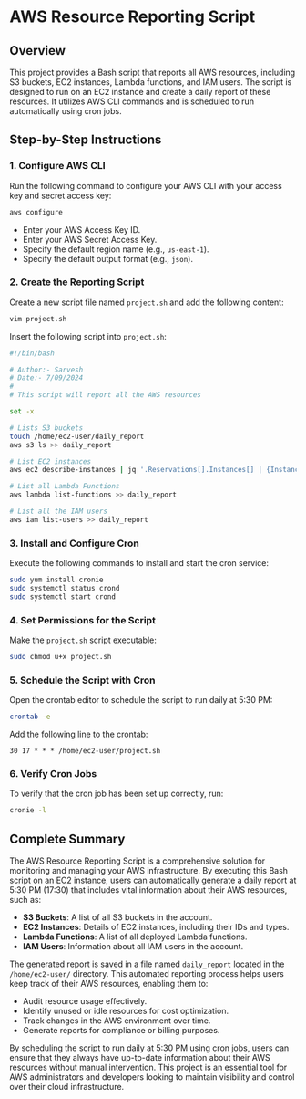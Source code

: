 # AWS Resource Reporting Script

## Overview

This project provides a Bash script that reports all AWS resources, including S3 buckets, EC2 instances, Lambda functions, and IAM users. The script is designed to run on an EC2 instance and create a daily report of these resources. It utilizes AWS CLI commands and is scheduled to run automatically using cron jobs.

## Step-by-Step Instructions

### 1. Configure AWS CLI

Run the following command to configure your AWS CLI with your access key and secret access key:

```bash
aws configure
```
* Enter your AWS Access Key ID.
* Enter your AWS Secret Access Key.
* Specify the default region name (e.g., `us-east-1`).
* Specify the default output format (e.g., `json`).

### 2. Create the Reporting Script

Create a new script file named `project.sh` and add the following content:

```bash
vim project.sh
```

Insert the following script into `project.sh`:

```bash
#!/bin/bash

# Author:- Sarvesh
# Date:- 7/09/2024
#
# This script will report all the AWS resources

set -x

# Lists S3 buckets
touch /home/ec2-user/daily_report
aws s3 ls >> daily_report

# List EC2 instances
aws ec2 describe-instances | jq '.Reservations[].Instances[] | {InstanceId: .InstanceId, InstanceType: .InstanceType}' >> daily_report

# List all Lambda Functions
aws lambda list-functions >> daily_report

# List all the IAM users
aws iam list-users >> daily_report
```

### 3. Install and Configure Cron

Execute the following commands to install and start the cron service:

```bash
sudo yum install cronie
sudo systemctl status crond
sudo systemctl start crond
```

### 4. Set Permissions for the Script

Make the `project.sh` script executable:

```bash
sudo chmod u+x project.sh
```

### 5. Schedule the Script with Cron

Open the crontab editor to schedule the script to run daily at 5:30 PM:

```bash
crontab -e
```

Add the following line to the crontab:

```
30 17 * * * /home/ec2-user/project.sh
```

### 6. Verify Cron Jobs

To verify that the cron job has been set up correctly, run:

```bash
cronie -l
```

## Complete Summary

The AWS Resource Reporting Script is a comprehensive solution for monitoring and managing your AWS infrastructure. By executing this Bash script on an EC2 instance, users can automatically generate a daily report at 5:30 PM (17:30) that includes vital information about their AWS resources, such as:

* **S3 Buckets**: A list of all S3 buckets in the account.
* **EC2 Instances**: Details of EC2 instances, including their IDs and types.
* **Lambda Functions**: A list of all deployed Lambda functions.
* **IAM Users**: Information about all IAM users in the account.

The generated report is saved in a file named `daily_report` located in the `/home/ec2-user/` directory. This automated reporting process helps users keep track of their AWS resources, enabling them to:

* Audit resource usage effectively.
* Identify unused or idle resources for cost optimization.
* Track changes in the AWS environment over time.
* Generate reports for compliance or billing purposes.

By scheduling the script to run daily at 5:30 PM using cron jobs, users can ensure that they always have up-to-date information about their AWS resources without manual intervention. This project is an essential tool for AWS administrators and developers looking to maintain visibility and control over their cloud infrastructure.

